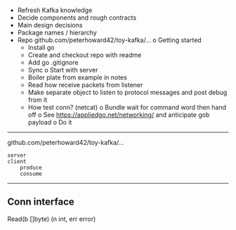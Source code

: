 *  Refresh Kafka knowledge
*  Decide components and rough contracts
*  Main design decisions
*  Package names / hierarchy
*  Repo github.com/peterhoward42/toy-kafka/...
o  Getting started
    *  Install go
    *  Create and checkout repo with readme
    *  Add go .gitignore
    *  Sync
o  Start with server
    *  Boiler plate from example in notes
    *  Read how receive packets from listener
    *  Make separate object to listen to protocol messages and post debug 
       from it
    *  How test conn? (netcat)
    o  Bundle wait for command word then hand off
        o  See https://appliedgo.net/networking/ and anticipate gob payload
        o  Do it

------------------------------------------------------------------------------

github.com/peterhoward42/toy-kafka/...

    server
    client
        produce
        consume

------------------------------------------------------------------------------
Conn interface
------------------------------------------------------------------------------

Read(b []byte) (n int, err error)
